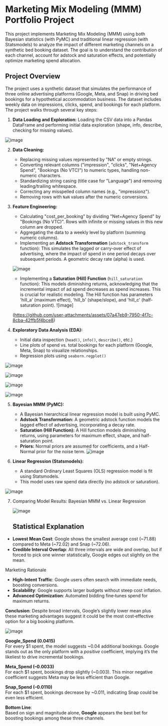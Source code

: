 # Marketing Mix Modeling (MMM) Portfolio Project

This project implements Marketing Mix Modeling (MMM) using both Bayesian statistics (with PyMC) and traditional linear regression (with Statsmodels) to analyze the impact of different marketing channels on a synthetic bed booking dataset. The goal is to understand the contribution of each channel, account for adstock and saturation effects, and potentially optimize marketing spend allocation.

## Project Overview

The project uses a synthetic dataset that simulates the performance of three online advertising platforms (Google, Meta, and Snap) in driving bed bookings for a hypothetical accommodation business.  The dataset includes weekly data on impressions, clicks, spend, and bookings for each platform.  The project walks through several key steps:

1.  **Data Loading and Exploration:** Loading the CSV data into a Pandas DataFrame and performing initial data exploration (shape, info, describe, checking for missing values).

![image](https://github.com/user-attachments/assets/aff94d03-50f0-46ab-9c5f-4f315fc3e4ac)

2.  **Data Cleaning:**
    *   Replacing missing values represented by "NA" or empty strings.
    *   Converting relevant columns ("impression", "clicks", "Net+Agency Spend", "Bookings (No VTC)") to numeric types, handling non-numeric characters.
    *   Standardizing string casing (title case for "Language") and removing leading/trailing whitespace.
    *   Correcting any misspelled column names (e.g., "impressionz").
    *   Removing rows with `NaN` values after the numeric conversions.



3.  **Feature Engineering:**
    *   Calculating "cost\_per\_booking" by dividing "Net+Agency Spend" by "Bookings (No VTC)". Rows with infinite or missing values in this new column are dropped.
    *   Aggregating the data to a weekly level by platform (summing numeric columns).
    *   Implementing an **Adstock Transformation** (`adstock_transform` function): This simulates the lagged or carry-over effect of advertising, where the impact of spend in one period decays over subsequent periods.  A geometric decay rate (alpha) is used.

      
      ![image](https://github.com/user-attachments/assets/bc084d97-71d2-407a-860e-b742acb4c1a1)
    *   Implementing a **Saturation (Hill) Function** (`hill_saturation` function): This models diminishing returns, acknowledging that the incremental impact of ad spend decreases as spend increases. This is crucial for realistic modeling. The Hill function has parameters 'hill_a' (maximum effect), 'hill_b' (shape/slope), and 'hill_c' (half-saturation point).
      ![image]

      (https://github.com/user-attachments/assets/07a47eb9-7950-4f7c-8cba-42ffb5f4bce8)

      

4.  **Exploratory Data Analysis (EDA):**
    *  Initial data inspection (`head()`, `info()`, `describe()`, etc.)
    *  Line plots of spend vs. total bookings for each platform (Google, Meta, Snap) to visualize relationships.
    *  Regression plots using `seaborn.regplot()`
      
  ![image](https://github.com/user-attachments/assets/9f90cc9b-b3c9-4957-9ec3-7128ff007885)

![image](https://github.com/user-attachments/assets/94038d3b-685e-46bd-a896-e458d9823464)

![image](https://github.com/user-attachments/assets/72b4e661-30bc-44bc-9e46-0d59a18dca3c)

![image](https://github.com/user-attachments/assets/5bcd3b95-d391-48ee-bde7-91669e796b77)

 5. **Bayesian MMM (PyMC):**
    *   A Bayesian hierarchical linear regression model is built using PyMC.
    *   **Adstock Transformation:** A geometric adstock function models the lagged effect of advertising, incorporating a decay rate.
    *   **Saturation (Hill Function):** A Hill function models diminishing returns, using parameters for maximum effect, shape, and half-saturation point.
    *   **Priors:** Normal priors are assumed for coefficients, and a Half-Normal prior for the noise term.
![image](https://github.com/user-attachments/assets/5830cb8f-12ef-4e19-9423-ccb76197ef5b)


6.  **Linear Regression (Statsmodels):**
    *   A standard Ordinary Least Squares (OLS) regression model is fit using Statsmodels.
    *   This model uses raw spend data directly (no adstock or saturation).
  
![image](https://github.com/user-attachments/assets/14404ae2-cc60-41b8-abee-8c83fbb74ce8)

7. Comparing Model Results: Bayesian MMM vs. Linear Regression

   ![image](https://github.com/user-attachments/assets/941b1e97-bccb-40d7-948a-cbda6a34ef85)

   ## Statistical Explanation

- **Lowest Mean Cost**: Google shows the smallest average cost (~71.88) compared to Meta (~72.02) and Snap (~72.06).
- **Credible Interval Overlap**: All three intervals are wide and overlap, but if forced to pick one winner statistically, Google edges out slightly on the mean.

Marketing Rationale

- **High‐Intent Traffic**: Google users often search with immediate needs, boosting conversions.
- **Scalability**: Google supports larger budgets without steep cost inflation.
- **Advanced Optimization**: Automated bidding fine‐tunes spend for maximum returns.

**Conclusion**: Despite broad intervals, Google’s slightly lower mean plus these marketing advantages suggest it could be the most cost‐effective option for a big booking platform.

![image](https://github.com/user-attachments/assets/33bf4a3d-1a13-4bc2-ad8f-526dbd3ce427)

**Google_Spend (0.0415)**  
For every \$1 spent, the model suggests ~0.04 additional bookings. Google stands out as the only platform with a *positive* coefficient, implying it’s the likeliest to drive incremental bookings.

**Meta_Spend (–0.0033)**  
For each \$1 spent, bookings drop slightly (~0.003). This minor negative coefficient suggests Meta may be less efficient than Google.

**Snap_Spend (–0.0110)**  
For each \$1 spent, bookings decrease by ~0.011, indicating Snap could be even less efficient.

**Bottom Line**:  
Based on sign and magnitude alone, **Google** appears the best bet for boosting bookings among these three channels.








    
